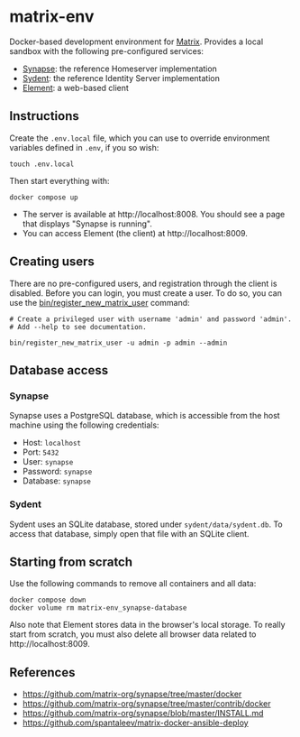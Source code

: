 # matrix-env

Docker-based development environment for [Matrix](https://matrix.org). Provides a local sandbox with the following pre-configured services:

- [Synapse](https://github.com/matrix-org/synapse): the reference Homeserver implementation
- [Sydent](https://github.com/matrix-org/sydent): the reference Identity Server implementation
- [Element](https://github.com/vector-im/element-web): a web-based client

## Instructions
Create the `.env.local` file, which you can use to override environment variables defined in `.env`, if you so wish:

```shell
touch .env.local
```

Then start everything with:

```shell
docker compose up
```

- The server is available at http://localhost:8008. You should see a page that displays "Synapse is running".
- You can access Element (the client) at http://localhost:8009.

## Creating users
There are no pre-configured users, and registration through the client is disabled. Before you can login, you must create a user. To do so, you can use the [bin/register_new_matrix_user](bin/register_new_matrix_user) command:

```shell
# Create a privileged user with username 'admin' and password 'admin'.
# Add --help to see documentation.

bin/register_new_matrix_user -u admin -p admin --admin
```

## Database access
### Synapse
Synapse uses a PostgreSQL database, which is accessible from the host machine using the following credentials:

- Host: `localhost`
- Port: `5432`
- User: `synapse`
- Password: `synapse`
- Database: `synapse`

### Sydent
Sydent uses an SQLite database, stored under `sydent/data/sydent.db`. To access that database, simply open that file with an SQLite client. 

## Starting from scratch
Use the following commands to remove all containers and all data:

```shell
docker compose down
docker volume rm matrix-env_synapse-database
```

Also note that Element stores data in the browser's local storage. To really start from scratch, you must also delete all browser data related to http://localhost:8009. 

## References

- https://github.com/matrix-org/synapse/tree/master/docker
- https://github.com/matrix-org/synapse/tree/master/contrib/docker
- https://github.com/matrix-org/synapse/blob/master/INSTALL.md
- https://github.com/spantaleev/matrix-docker-ansible-deploy
